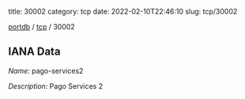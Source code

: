 title: 30002
category: tcp
date: 2022-02-10T22:46:10
slug: tcp/30002

[portdb](/) / [tcp](/category/tcp.html) / 30002


## IANA Data

_Name:_ pago-services2

_Description:_ Pago Services 2

